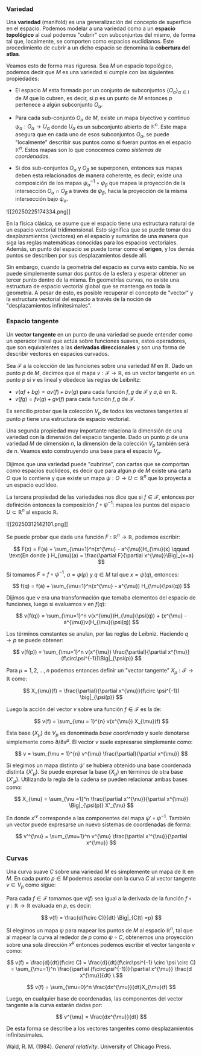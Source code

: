 ### Variedad 

Una **variedad** (manifold) es una generalización del concepto de superficie en el espacio. Podemos modelar a una variedad como a un **espacio topológico** al cual podemos "cubrir" con subconjuntos del mismo, de forma tal que, localmente, se comporten como espacios euclidianos. Este procedimiento de cubrir a un dicho espacio se denomina la **cobertura del atlas**.
 
 Veamos esto de forma mas rigurosa. Sea $M$ un espacio topológico, podemos decir que $M$ es una variedad si cumple con las siguientes propiedades:

- El espacio $M$ esta formado por un conjunto de subconjuntos $\{O_{\alpha}\}_{\alpha\in I}$ de $M$ que lo cubren, es decir, si $p$ es un punto de $M$ entonces $p$ pertenece a algún subconjunto $O_{\alpha}$.     

- Para cada sub-conjunto $O_{\alpha}$ de $M$, existe un mapa biyectivo y continuo $\psi_{\alpha}: O_{\alpha} \rightarrow U_{\alpha}$ donde $U_{\alpha}$  es un subconjunto abierto de $\mathbb{K}^n$.  Este mapa asegura que en cada uno de esos subconjuntos $O_{\alpha}$, se puede "localmente" describir sus puntos como si fueran puntos en el espacio $\mathbb{K}^{n}$. Estos mapas son lo que conocemos como *sistemas de coordenadas*.

-  Si dos sub-conjuntos $O_{\alpha}$ y $O_{\beta}$ se superponen, entonces sus mapas deben esta relacionados de manera coherente, es decir, existe una composición de los mapas $\psi_{\alpha}^{-1} \circ \psi_{\beta}$ que mapea la proyección de la intersección $O_{\alpha} \cap O_{\beta}$ a través de $\psi_{\beta}$, hacia la proyección de la misma intersección bajo $\psi_{\alpha}$.


![[20250225174334.png]]


En la física clásica, se asume que el espacio tiene una estructura natural de un espacio vectorial tridimensional. Esto significa que se puede tomar dos desplazamientos (vectores) en el espacio y sumarlos de una manera que siga las reglas matemáticas conocidas para los espacios vectoriales. Además, un punto del espacio se puede tomar como el **origen**, y los demás puntos se describen por sus desplazamientos desde allí.

Sin embargo, cuando la geometría del espacio es curva esto cambia. No se puede simplemente sumar dos puntos de la esfera y esperar obtener un tercer punto dentro de la misma. En geometrías curvas, no existe una estructura de espacio vectorial global que se mantenga en toda la geometría. A pesar de esto, es posible recuperar el concepto de "vector" y la estructura vectorial del espacio a través de la noción de "desplazamientos infinitesimales".

### Espacio tangente 

Un **vector tangente** en un punto de una variedad se puede entender como un operador lineal que actúa sobre funciones suaves, estos operadores, que son equivalentes a las **derivadas direccionales** y son una forma de describir vectores en espacios curvados.

Sea $\mathcal{F}$ a la colección de las funciones sobre una variedad $M$ en $\mathbb{R}$.  Dado un punto $p$ de $M$, decimos que el mapa $v: \mathcal{F} \rightarrow \mathbb{R}$, es un vector tangente en un punto $p$ si $v$ es lineal y obedece las reglas de Leibnitz:

- $v(af+bg) = av(f)+bv(g)$ para cada función $f, g$ de $\mathcal{F}$ y $a,b$ en $\mathbb{R}$.
- $v(fg) = fv(g) + gv(f)$  para cada función $f, g$ de $\mathcal{F}$.  

Es sencillo probar que la colección $V_p$ de todos los vectores tangentes al punto $p$ tiene una estructura de espacio vectorial. 

Una segunda propiedad muy importante relaciona la dimensión de una variedad con la dimensión del espacio tangente.  Dado un punto $p$ de una variedad $M$ de dimensión $n$, la dimensión de la colección $V_p$ también será de $n$. Veamos esto construyendo una base para el espacio $V_p$.

Dijimos que una variedad puede "cubrirse", con cartas que se comportan como espacios euclídeos, es decir que para algún $p$ de $M$ existe una carta $O$ que lo contiene y que existe un mapa $\psi: O \rightarrow U \subset \mathbb{R}^n$ que lo proyecta a un espacio euclídeo.  

La tercera propiedad de las variedades nos dice que si $f \in \mathcal{F}$, entonces por definición entonces la composición $f \circ \psi^{-1}:$ mapea los puntos del espacio $U \subset \mathbb{R}^n$ al espacio $\mathbb{R}$.


![[20250312142101.png]]

Se puede probar que dada una función $F: \mathbb{R}^n \rightarrow \mathbb{R}$, podemos escribir:

$$
F(x) = F(a) + \sum_{\mu=1}^n(x^{\mu} - a^{\mu})H_{\mu}(x) \qquad \text{En donde } H_{\mu}(a) = \frac{\partial F}{\partial x^{\mu}}\Big|_{x=a}
$$

Si tomamos $F = f \circ \psi^{-1}$, $a = \psi(p)$ y $q \in M$ tal que $x = \psi(q)$, entonces:

$$
f(q) = f(a) + \sum_{\mu=1}^n(x^{\mu} - a^{\mu}) H_{\mu}(\psi(q))
$$

Dijimos que $v$ era una transformación que tomaba elementos del espacio de funciones, luego si evaluamos $v$ en $f(q)$:

$$
v(f(q)) = \sum_{\mu=1}^n v(x^{\mu})H_{\mu}(\psi(q)) + (x^{\mu} - a^{\mu})v(H_{\mu}(\psi(q))
$$

Los términos constantes se anulan, por las reglas de Leibniz. Haciendo $q \rightarrow p$ se puede obtener:

$$
v(f(p)) = \sum_{\mu=1}^n v(x^{\mu}) \frac{\partial}{\partial x^{\mu}} (f\circ\psi^{-1})\Big|_{\psi(p)}
$$

Para $\mu = 1,2,...,n$ podemos entonces definir un "vector tangente"  $X_{\mu}: \mathcal{F} \rightarrow \mathbb {R}$ como:

$$ 
X_{\mu}(f) = \frac{\partial}{\partial x^{\mu}}(f\circ \psi^{-1}) \big|_{\psi(p)}
$$

Luego la acción del vector $v$ sobre una función $f \in \mathcal{F}$ es la de:

$$
v(f) = \sum_{\mu = 1}^{n} v(x^{\mu}) X_{\mu}(f)
$$

Esta base $\{X_{\mu}\}$ de $V_p$ es denominada *base coordenada* y suele denotarse simplemente como $\partial/\partial x^{\mu}$. El vector $v$ suele expresarse simplemente como:

$$
v = \sum_{\mu = 1}^{n} v^{\mu} \frac{\partial}{\partial x^{\mu}}
$$


Si elegimos un mapa distinto $\psi'$ se hubiera obtenido una base coordenada distinta $\{X'_{\mu}\}$. Se puede expresar la base $\{X_{\mu}\}$ en términos de otra base $\{X'_{\mu}\}$. Utilizando la regla de la cadena se pueden relacionar ambas bases como:

$$ 
X_{\mu} = \sum_{\nu =1}^n \frac{\partial x'^{\nu}}{\partial x^{\mu}} \Big|_{\psi(p)} X'_{\nu} 
$$

En donde $x'^{\nu}$ corresponde a las componentes del mapa $\psi' \circ \psi^{-1}$.  También un vector puede expresarse un nuevo sistemas de coordenadas de forma:

$$
v'^{\nu} = \sum_{\mu=1}^n v^{\mu} \frac{\partial x'^{\nu}}{\partial x^{\mu}}
$$





### Curvas

Una curva suave $C$ sobre una variedad $M$ es simplemente un mapa de $\mathbb{R}$ en $M$. En cada punto $p \in M$ podemos asociar con la curva $C$ al vector tangente $v \in V_p$ como sigue:

Para cada $f \in \mathcal{F}$ tomamos que $v(f)$ sea igual a la derivada de la función $f \circ \gamma: \mathbb{R} \rightarrow \mathbb{R}$ evaluada en $p$, es decir:

$$
v(f) = \frac{d(f\circ C)}{dt} \Big|_{C(t) =p}
$$

SI elegimos un mapa $\psi$ para mapear los puntos de $M$ al espacio $\mathbb{R}^n$, tal que al mapear la curva al rededor de $p$ como $\psi \circ C$, obtenemos una proyección sobre una sola dirección $x^{\mu}$ entonces podemos escribir el vector tangente $v$ como: 

$$
v(f) = \frac{d}{dt}(f\circ C) = \frac{d}{dt}(f\circ\psi^{-1} \circ \psi \circ C) = \sum_{\mu=1}^n \frac{\partial (f\circ\psi^{-1})}{\partial x^{\mu}} \frac{d x^{\mu}}{dt} \
$$

$$
v(f) = \sum_{\mu=0}^n \frac{dx^{\mu}}{dt}X_{\mu}(f)
$$

Luego, en cualquier base de coordenadas, las componentes del vector tangente a la curva estarán dadas por:

$$
v^{\mu} = \frac{dx^{\mu}}{dt}
$$

De esta forma se describe a los vectores tangentes como desplazamientos infinitesimales. 




Wald, R. M. (1984). _General relativity_. University of Chicago Press.